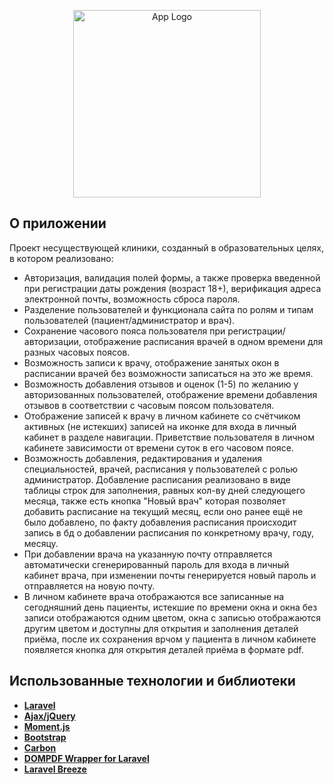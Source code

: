 <p align="center"><a href="#" target="_blank"><img src="https://blotos.ru/wp-content/uploads/f/b/d/fbdb60147c4e1e4b924f6b85991ae9e0.png" width="300" alt="App Logo"></a></p>

## О приложении

Проект несуществующей клиники, созданный в образовательных целях, в котором реализовано:

- Авторизация, валидация полей формы, а также проверка введенной при регистрации даты рождения (возраст 18+), верификация адреса электронной почты, возможность сброса пароля.
- Разделение пользователей и функционала сайта по ролям и типам пользователей (пациент/администратор и врач).
- Сохранение часового пояса пользователя при регистрации/авторизации, отображение расписания врачей в одном времени для разных часовых поясов.
- Возможность записи к врачу, отображение занятых окон в расписании врачей без возможности записаться на это же время.
- Возможность добавления отзывов и оценок (1-5) по желанию у авторизованных пользователей, отображение времени добавления отзывов в соответствии с часовым поясом пользователя.
- Отображение записей к врачу в личном кабинете со счётчиком активных (не истекших) записей на иконке для входа в личный кабинет в разделе навигации. Приветствие пользователя в личном кабинете зависимости от времени суток в его часовом поясе.
- Возможность добавления, редактирования и удаления специальностей, врачей, расписания у пользователей с ролью администратор. Добавление расписания реализовано в виде таблицы строк для заполнения, равных кол-ву дней следующего месяца, также есть кнопка "Новый врач" которая позволяет добавить расписание на текущий месяц, если оно ранее ещё не было добавлено, по факту добавления расписания происходит запись в бд о добавлении расписания по конкретному врачу, году, месяцу.
- При добавлении врача на указанную почту отправляется автоматически сгенерированный пароль для входа в личный кабинет врача, при изменении почты генерируется новый пароль и отправляется на новую почту.
- В личном кабинете врача отображаются все записанные на сегодняшний день пациенты, истекшие по времени окна и окна без записи отображаются одним цветом, окна с записью отображаются другим цветом и доступны для открытия и заполнения деталей приёма, после их сохранения врчом у пациента в личном кабинете появляется кнопка для открытия деталей приёма в формате pdf.



## Использованные технологии и библиотеки

- **[Laravel](https://laravel.com/)**
- **[Ajax/jQuery](https://jquery.com/)**
- **[Moment.js](https://momentjs.com/)**
- **[Bootstrap](https://getbootstrap.com/)**
- **[Carbon](https://carbon.nesbot.com/docs/)**
- **[DOMPDF Wrapper for Laravel](https://github.com/barryvdh/laravel-dompdf)**
- **[Laravel Breeze](https://github.com/laravel/breeze)**
